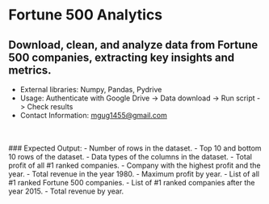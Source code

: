 # Fortune 500 Analytics

## Download, clean, and analyze data from Fortune 500 companies, extracting key insights and metrics.

- External libraries: Numpy, Pandas, Pydrive
- Usage: Authenticate with Google Drive -> Data download -> Run script -> Check results
- Contact Information: [mgug1455@gmail.com](mailto:mgug1455@gmail.com)
<br>
<br>
### Expected Output:
- Number of rows in the dataset.
- Top 10 and bottom 10 rows of the dataset.
- Data types of the columns in the dataset.
- Total profit of all #1 ranked companies.
- Company with the highest profit and the year.
- Total revenue in the year 1980.
- Maximum profit by year.
- List of all #1 ranked Fortune 500 companies.
- List of #1 ranked companies after the year 2015.
- Total revenue by year.
